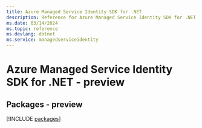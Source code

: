 ```yaml
---
title: Azure Managed Service Identity SDK for .NET
description: Reference for Azure Managed Service Identity SDK for .NET
ms.date: 03/14/2024
ms.topic: reference
ms.devlang: dotnet
ms.service: managedserviceidentity
---
```

# Azure Managed Service Identity SDK for .NET - preview
## Packages - preview
[!INCLUDE [packages](managed-service-identity-index.md)]